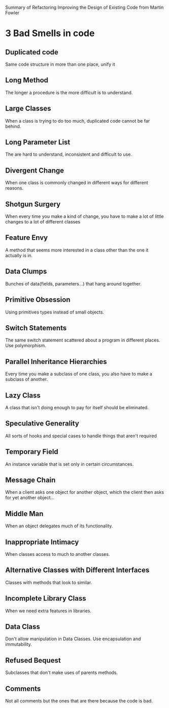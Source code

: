 Summary of Refactoring Improving the Design of Existing Code from Martin Fowler
# 3 Bad Smells in code
## Duplicated code
Same code structure in more than one place, unify it
## Long Method
The longer a procedure is the more difficult is to understand.
## Large Classes
When a class is trying to do too much, duplicated code cannot be far behind.
## Long Parameter List
The are hard to understand, inconsistent and difficult to use.
## Divergent Change
When one class is commonly changed in different ways for different reasons.
## Shotgun Surgery
When every time you make a kind of change, you have to make a lot of little changes to a lot of different classes
## Feature Envy
A method that seems more interested in a class other than the one it actually is in.
## Data Clumps
Bunches of data(fields, parameters...) that hang around together.
## Primitive Obsession
Using primitives types instead of small objects.
## Switch Statements
The same switch statement scattered about a program in different places. Use polymorphism.
## Parallel Inheritance Hierarchies
Every time you make a subclass of one class, you also have to make a subclass of another.
## Lazy Class
A class that isn't doing enough to pay for itself should be eliminated.
## Speculative Generality
All sorts of hooks and special cases to handle things that aren't required
## Temporary Field
An instance variable that is set only in certain circumstances.
## Message Chain
When a client asks one object for another object, which the client then asks for yet another object...
## Middle Man
When an object delegates much of its functionality.
## Inappropriate Intimacy
When classes access to much to another classes.
## Alternative Classes with Different Interfaces 
Classes with methods that look to similar.
## Incomplete Library Class
When we need extra features in libraries.
## Data Class
Don't allow manipulation in Data Classes. Use encapsulation and immutability.
## Refused Bequest
Subclasses that don't make uses of parents methods.
## Comments
Not all comments but the ones that are there because the code is bad.

